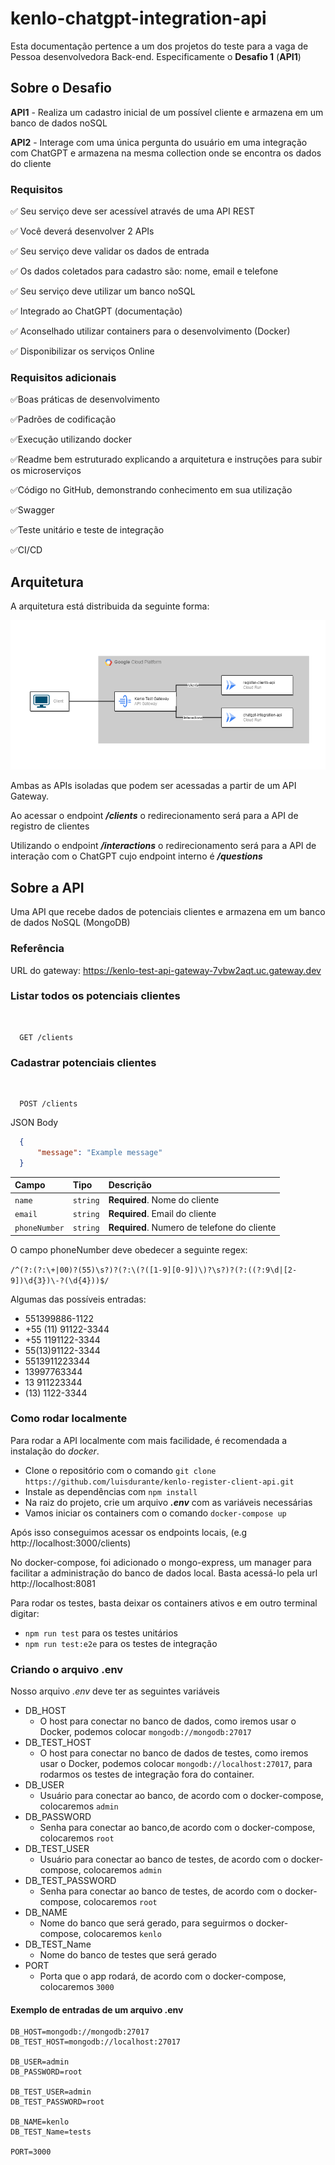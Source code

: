 
# kenlo-chatgpt-integration-api

Esta documentação pertence a um dos projetos do teste para a vaga de Pessoa desenvolvedora Back-end. Especificamente o **Desafio 1** (**API1**)

## Sobre o Desafio

**API1** - Realiza um cadastro inicial de um possível cliente e armazena em um banco de dados noSQL

**API2** - Interage com uma única pergunta do usuário em uma integração com ChatGPT e armazena na mesma collection onde se encontra os dados do cliente

### Requisitos

✅ Seu serviço deve ser acessível através de uma API REST 

✅ Você deverá desenvolver 2 APIs 

✅ Seu serviço deve validar os dados de entrada

✅ Os dados coletados para cadastro são: nome, email e telefone

✅ Seu serviço deve utilizar um banco noSQL

✅ Integrado ao ChatGPT (documentação)

✅ Aconselhado utilizar containers para o desenvolvimento (Docker)

✅ Disponibilizar os serviços Online

### Requisitos adicionais

✅Boas práticas de desenvolvimento

✅Padrões de codificação

✅Execução utilizando docker

✅Readme bem estruturado explicando a arquitetura e instruções para subir os microserviços

✅Código no GitHub, demonstrando conhecimento em sua utilização

✅Swagger

✅Teste unitário e teste de integração

✅CI/CD

## Arquitetura 

A arquitetura está distribuida da seguinte forma:

![Architecture](./assets/architecture.png)

Ambas as APIs isoladas que podem ser acessadas a partir de um API Gateway. 

Ao acessar o endpoint **_/clients_** o redirecionamento será para a API de registro de clientes

Utilizando o endpoint **_/interactions_** o redirecionamento será para a API de interação com o ChatGPT cujo endpoint interno é **_/questions_**

## Sobre a API

Uma API que recebe dados de potenciais clientes e armazena em um banco de dados NoSQL (MongoDB)

### Referência

URL do gateway: https://kenlo-test-api-gateway-7vbw2aqt.uc.gateway.dev

### **Listar todos os potenciais clientes**

<br>

```http
  GET /clients
```

### **Cadastrar potenciais clientes**

<br>

```http
  POST /clients
```

JSON Body

```json
  {
      "message": "Example message"
  }
```

| Campo         | Tipo     | Descrição                                           |
| :------------ | :------- | :---------------------------------------------------|
| `name`        | `string` | **Required**. Nome do cliente                       |
| `email`       | `string` | **Required**. Email do cliente                      |
| `phoneNumber` | `string` | **Required**. Numero de telefone do cliente         |

O campo phoneNumber deve obedecer a seguinte regex: 

`/^(?:(?:\+|00)?(55)\s?)?(?:\(?([1-9][0-9])\)?\s?)?(?:((?:9\d|[2-9])\d{3})\-?(\d{4}))$/`

Algumas das possíveis entradas:

- 551399886-1122
- +55 (11) 91122-3344
- +55 1191122-3344
- 55(13)91122-3344
- 5513911223344
- 13997763344
- 13 911223344
- (13) 1122-3344

### Como rodar localmente

Para rodar a API localmente com mais facilidade, é recomendada a instalação do _docker_.

- Clone o repositório com o comando `git clone https://github.com/luisdurante/kenlo-register-client-api.git`
- Instale as dependências com `npm install`
- Na raiz do projeto, crie um arquivo _**.env**_ com as variáveis necessárias
- Vamos iniciar os containers com o comando `docker-compose up`

Após isso conseguimos acessar os endpoints locais, (e.g http://localhost:3000/clients)

No docker-compose, foi adicionado o mongo-express, um manager para facilitar a administração do banco de dados local. Basta acessá-lo pela url http://localhost:8081

Para rodar os testes, basta deixar os containers ativos e em outro terminal digitar:

- `npm run test` para os testes unitários
- `npm run test:e2e` para os testes de integração 

### Criando o arquivo .env
Nosso arquivo _.env_ deve ter as seguintes variáveis

- DB_HOST 
    - O host para conectar no banco de dados, como iremos usar o Docker, podemos colocar `mongodb://mongodb:27017`
- DB_TEST_HOST 
    - O host para conectar no banco de dados de testes, como iremos usar o Docker, podemos colocar `mongodb://localhost:27017`, para rodarmos os testes de integração fora do container.
- DB_USER 
    - Usuário para conectar ao banco, de acordo com o docker-compose, colocaremos `admin`
- DB_PASSWORD 
    - Senha para conectar ao banco,de acordo com o docker-compose, colocaremos `root`
- DB_TEST_USER 
    - Usuário para conectar ao banco de testes, de acordo com o docker-compose, colocaremos `admin`
- DB_TEST_PASSWORD 
    - Senha para conectar ao banco de testes, de acordo com o docker-compose, colocaremos `root`
- DB_NAME 
    - Nome do banco que será gerado, para seguirmos o docker-compose, colocaremos `kenlo`
- DB_TEST_Name
    - Nome do banco de testes que será gerado
- PORT
    - Porta que o app rodará, de acordo com o docker-compose, colocaremos `3000`

#### Exemplo de entradas de um arquivo .env

```text
DB_HOST=mongodb://mongodb:27017
DB_TEST_HOST=mongodb://localhost:27017

DB_USER=admin
DB_PASSWORD=root

DB_TEST_USER=admin
DB_TEST_PASSWORD=root

DB_NAME=kenlo
DB_TEST_Name=tests

PORT=3000
```